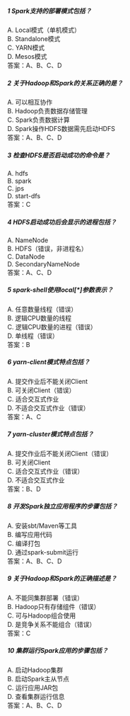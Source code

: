 ##### 1 Spark支持的部署模式包括？
A. Local模式（单机模式）  
B. Standalone模式  
C. YARN模式  
D. Mesos模式  
答案：A、B、C、D  

##### 2 关于Hadoop和Spark的关系正确的是？
A. 可以相互协作  
B. Hadoop负责数据存储管理  
C. Spark负责数据计算  
D. Spark操作HDFS数据需先启动HDFS  
答案：A、B、C、D  

##### 3 检查HDFS是否启动成功的命令是？
A. hdfs  
B. spark  
C. jps  
D. start-dfs  
答案：C  

##### 4 HDFS启动成功后会显示的进程包括？
A. NameNode  
B. HDFS（错误，非进程名）  
C. DataNode  
D. SecondaryNameNode  
答案：A、C、D  

##### 5 spark-shell使用local\[\*]参数表示？
A. 任意数量线程（错误）  
B. 逻辑CPU数量的线程  
C. 逻辑CPU数量的进程（错误）  
D. 单线程（错误）  
答案：B  

##### 6 yarn-client模式特点包括？
A. 提交作业后不能关闭Client  
B. 可关闭Client（错误）  
C. 适合交互式作业  
D. 不适合交互式作业（错误）  
答案：A、C  

##### 7 yarn-cluster模式特点包括？
A. 提交作业后不能关闭Client（错误）  
B. 可关闭Client  
C. 适合交互式作业（错误）  
D. 不适合交互式作业  
答案：B、D  

##### 8 开发Spark独立应用程序的步骤包括？
A. 安装sbt/Maven等工具  
B. 编写应用代码  
C. 编译打包  
D. 通过spark-submit运行  
答案：A、B、C、D  

##### 9 关于Hadoop和Spark的正确描述是？
A. 不能同集群部署（错误）  
B. Hadoop只有存储组件（错误）  
C. 可与Hadoop组合使用  
D. 是竞争关系不能组合（错误）  
答案：C  

##### 10 集群运行Spark应用的步骤包括？
A. 启动Hadoop集群  
B. 启动Spark主从节点  
C. 运行应用JAR包  
D. 查看集群运行信息  
答案：A、B、C、D  